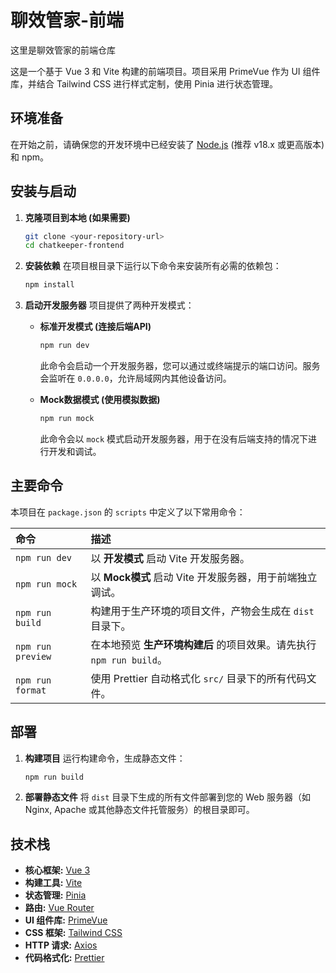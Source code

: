 # 聊效管家-前端

这里是聊效管家的前端仓库

这是一个基于 Vue 3 和 Vite 构建的前端项目。项目采用 PrimeVue 作为 UI 组件库，并结合 Tailwind CSS 进行样式定制，使用 Pinia 进行状态管理。

## 环境准备

在开始之前，请确保您的开发环境中已经安装了 [Node.js](https://nodejs.org/) (推荐 v18.x 或更高版本) 和 npm。

## 安装与启动

1.  **克隆项目到本地 (如果需要)**
    ```bash
    git clone <your-repository-url>
    cd chatkeeper-frontend
    ```

2.  **安装依赖**
    在项目根目录下运行以下命令来安装所有必需的依赖包：
    ```bash
    npm install
    ```

3.  **启动开发服务器**
    项目提供了两种开发模式：

    * **标准开发模式 (连接后端API)**
        ```bash
        npm run dev
        ```
        此命令会启动一个开发服务器，您可以通过或终端提示的端口访问。服务会监听在 `0.0.0.0`，允许局域网内其他设备访问。

    * **Mock数据模式 (使用模拟数据)**
        ```bash
        npm run mock
        ```
        此命令会以 `mock` 模式启动开发服务器，用于在没有后端支持的情况下进行开发和调试。

## 主要命令

本项目在 `package.json` 的 `scripts` 中定义了以下常用命令：

| 命令 | 描述 |
| :--- | :--- |
| `npm run dev` | 以 **开发模式** 启动 Vite 开发服务器。 |
| `npm run mock` | 以 **Mock模式** 启动 Vite 开发服务器，用于前端独立调试。 |
| `npm run build` | 构建用于生产环境的项目文件，产物会生成在 `dist` 目录下。 |
| `npm run preview` | 在本地预览 **生产环境构建后** 的项目效果。请先执行 `npm run build`。 |
| `npm run format` | 使用 Prettier 自动格式化 `src/` 目录下的所有代码文件。 |

## 部署

1.  **构建项目**
    运行构建命令，生成静态文件：
    ```bash
    npm run build
    ```

2.  **部署静态文件**
    将 `dist` 目录下生成的所有文件部署到您的 Web 服务器（如 Nginx, Apache 或其他静态文件托管服务）的根目录即可。

## 技术栈

* **核心框架:** [Vue 3](https://vuejs.org/)
* **构建工具:** [Vite](https://vitejs.dev/)
* **状态管理:** [Pinia](https://pinia.vuejs.org/)
* **路由:** [Vue Router](https://router.vuejs.org/)
* **UI 组件库:** [PrimeVue](https://primevue.org/)
* **CSS 框架:** [Tailwind CSS](https://tailwindcss.com/)
* **HTTP 请求:** [Axios](https://axios-http.com/)
* **代码格式化:** [Prettier](https://prettier.io/)

